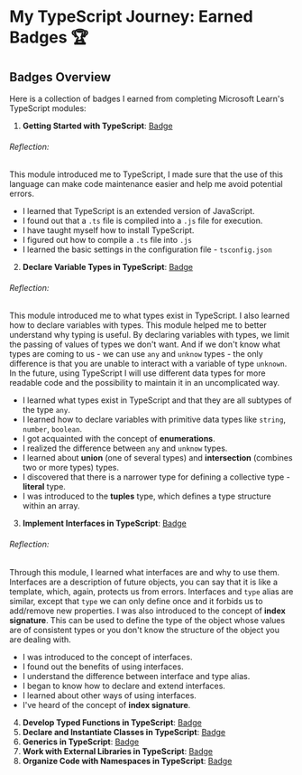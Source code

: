 # My TypeScript Journey: Earned Badges 🏆

## Badges Overview

Here is a collection of badges I earned from completing Microsoft Learn's TypeScript modules:

1. **Getting Started with TypeScript**: [Badge](https://learn.microsoft.com/en-us/users/sunlaa-4038/achievements/7ewf644z)
###### Reflection:
This module introduced me to TypeScript, I made sure that the use of this language can make code maintenance easier and help me avoid potential errors. 
- I learned that TypeScript is an extended version of JavaScript.
- I found out that a `.ts` file is compiled into a `.js` file for execution.
- I have taught myself how to install TypeScript.
- I figured out how to compile a `.ts` file into `.js`
- I learned the basic settings in the configuration file - `tsconfig.json`
2. **Declare Variable Types in TypeScript**: [Badge](https://learn.microsoft.com/en-us/users/sunlaa-4038/achievements/8rg9l7lw)
###### Reflection:
This module introduced me to what types exist in TypeScript. I also learned how to declare variables with types. This module helped me to better understand why typing is useful. By declaring variables with types, we limit the passing of values of types we don't want. And if we don't know what types are coming to us - we can use `any` and `unknow` types - the only difference is that you are unable to interact with a variable of type `unknown`. In the future, using TypeScript I will use different data types for more readable code and the possibility to maintain it in an uncomplicated way.
- I learned what types exist in TypeScript and that they are all subtypes of the type `any`.
- I learned how to declare variables with primitive data types like `string`, `number`, `boolean`.
- I got acquainted with the concept of **enumerations**.
- I realized the difference between `any` and `unknow` types.
- I learned about **union** (one of several types) and **intersection** (combines two or more types) types.
- I discovered that there is a narrower type for defining a collective type - **literal** type.
- I was introduced to the **tuples** type, which defines a type structure within an array.
3. **Implement Interfaces in TypeScript**: [Badge](https://learn.microsoft.com/en-us/users/sunlaa-4038/achievements/yvha644r)
###### Reflection:
Through this module, I learned what interfaces are and why to use them. Interfaces are a description of future objects, you can say that it is like a template, which, again, protects us from errors. Interfaces and `type` alias are similar, except that `type` we can only define once and it forbids us to add/remove new properties. I was also introduced to the concept of **index signature**. This can be used to define the type of the object whose values are of consistent types or you don't know the structure of the object you are dealing with.
- I was introduced to the concept of interfaces.
- I found out the benefits of using interfaces.
- I understand the difference between interface and type alias.
- I began to know how to declare and extend interfaces.
- I learned about other ways of using interfaces.
- I've heard of the concept of **index signature**.
4. **Develop Typed Functions in TypeScript**: [Badge](https://learn.microsoft.com/en-us/users/sunlaa-4038/achievements/fzuyn3gx)
5. **Declare and Instantiate Classes in TypeScript**: [Badge](https://learn.microsoft.com/en-us/users/sunlaa-4038/achievements/uf5f2bq3)
6. **Generics in TypeScript**: [Badge](https://learn.microsoft.com/en-us/users/sunlaa-4038/achievements/hygry9j8)
7. **Work with External Libraries in TypeScript**: [Badge](https://learn.microsoft.com/en-us/users/sunlaa-4038/achievements/j6e85ebt)
8. **Organize Code with Namespaces in TypeScript**: [Badge](https://learn.microsoft.com/en-us/users/sunlaa-4038/achievements/uf5z2lg3)
